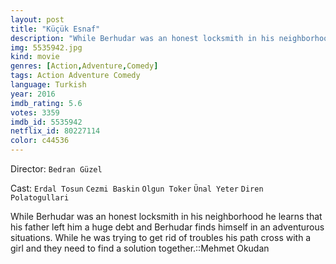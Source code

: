 ```yaml
---
layout: post
title: "Küçük Esnaf"
description: "While Berhudar was an honest locksmith in his neighborhood he learns that his father left him a huge debt and Berhudar finds himself in an adventurous situations. While he was trying to get rid of troubles his path cross with a girl and they need to find a solution together..."
img: 5535942.jpg
kind: movie
genres: [Action,Adventure,Comedy]
tags: Action Adventure Comedy 
language: Turkish
year: 2016
imdb_rating: 5.6
votes: 3359
imdb_id: 5535942
netflix_id: 80227114
color: c44536
---
```

Director: `Bedran Güzel`  

Cast: `Erdal Tosun` `Cezmi Baskin` `Olgun Toker` `Ünal Yeter` `Diren Polatogullari` 

While Berhudar was an honest locksmith in his neighborhood he learns that his father left him a huge debt and Berhudar finds himself in an adventurous situations. While he was trying to get rid of troubles his path cross with a girl and they need to find a solution together.::Mehmet Okudan
